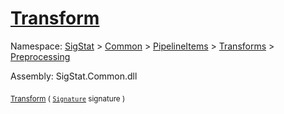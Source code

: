 # [Transform](./NormalizeRotation-100663777.md)

Namespace: [SigStat]() > [Common](./../../../../README.md) > [PipelineItems]() > [Transforms]() > [Preprocessing](./../README.md)

Assembly: SigStat.Common.dll

<sub>[Transform](./NormalizeRotation-100663777.md) ( [`Signature`](./../../../../Signature.md) signature )</sub>&nbsp;&nbsp;&nbsp;&nbsp;&nbsp;&nbsp;&nbsp;&nbsp;&nbsp;<sub></sub>
